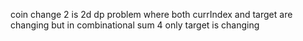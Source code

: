 coin change 2 is 2d dp problem where both currIndex and target are changing but in combinational sum 4 only target is changing
​